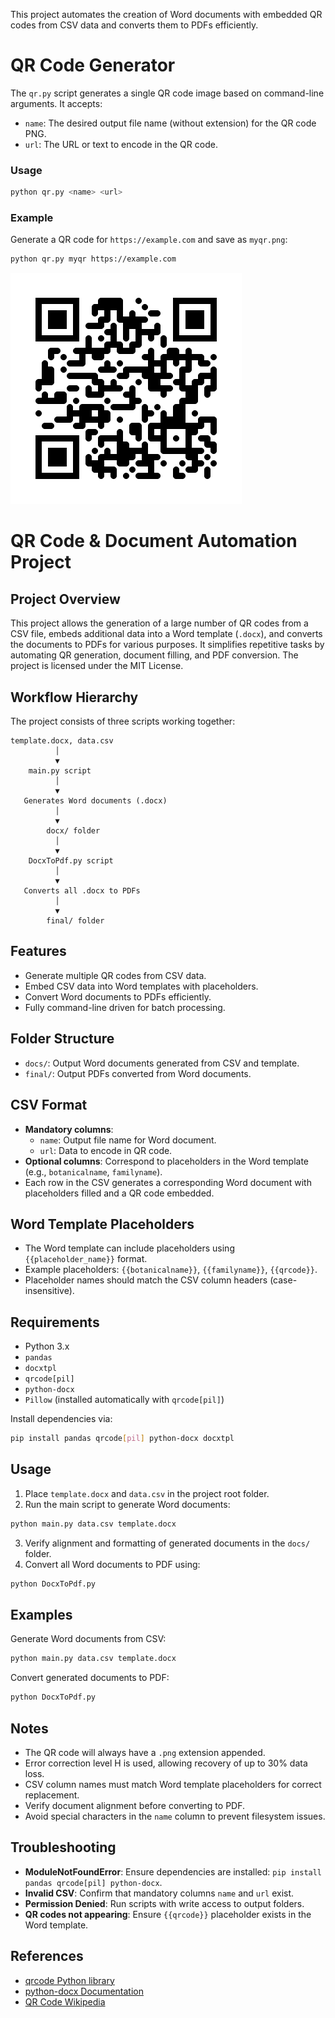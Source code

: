 This project automates the creation of Word documents with embedded QR codes from CSV data and converts them to PDFs efficiently.
# QR Code Generator
The `qr.py` script generates a single QR code image based on command-line arguments. It accepts:
- `name`: The desired output file name (without extension) for the QR code PNG.  
- `url`: The URL or text to encode in the QR code.  

### Usage
```bash
python qr.py <name> <url>
```

### Example
Generate a QR code for `https://example.com` and save as `myqr.png`:
```bash
python qr.py myqr https://example.com
```
![Example QR Code](myqr.png)

# QR Code & Document Automation Project

## Project Overview
This project allows the generation of a large number of QR codes from a CSV file, embeds additional data into a Word template (`.docx`), and converts the documents to PDFs for various purposes. It simplifies repetitive tasks by automating QR generation, document filling, and PDF conversion. The project is licensed under the MIT License.

## Workflow Hierarchy
The project consists of three scripts working together:

```
template.docx, data.csv
          │
          ▼
    main.py script
          │
          ▼
   Generates Word documents (.docx)
          │
          ▼
        docx/ folder
          │
          ▼
    DocxToPdf.py script
          │
          ▼
   Converts all .docx to PDFs
          │
          ▼
        final/ folder
```

## Features
- Generate multiple QR codes from CSV data.  
- Embed CSV data into Word templates with placeholders.   
- Convert Word documents to PDFs efficiently.  
- Fully command-line driven for batch processing.  

## Folder Structure
- `docs/`: Output Word documents generated from CSV and template.  
- `final/`: Output PDFs converted from Word documents.  

## CSV Format
- **Mandatory columns**:  
  - `name`: Output file name for Word document.  
  - `url`: Data to encode in QR code.  
- **Optional columns**: Correspond to placeholders in the Word template (e.g., `botanicalname`, `familyname`).  
- Each row in the CSV generates a corresponding Word document with placeholders filled and a QR code embedded.  

## Word Template Placeholders
- The Word template can include placeholders using `{{placeholder_name}}` format.  
- Example placeholders: `{{botanicalname}}`, `{{familyname}}`, `{{qrcode}}`.  
- Placeholder names should match the CSV column headers (case-insensitive).  

## Requirements
- Python 3.x  
- `pandas`  
- `docxtpl`
- `qrcode[pil]`  
- `python-docx`  
- `Pillow` (installed automatically with `qrcode[pil]`)  

Install dependencies via:
```bash
pip install pandas qrcode[pil] python-docx docxtpl
```

## Usage
1. Place `template.docx` and `data.csv` in the project root folder.  
2. Run the main script to generate Word documents:
```bash
python main.py data.csv template.docx
```
3. Verify alignment and formatting of generated documents in the `docs/` folder.  
4. Convert all Word documents to PDF using:
```bash
python DocxToPdf.py
```

## Examples
Generate Word documents from CSV:
```bash
python main.py data.csv template.docx
```
Convert generated documents to PDF:
```bash
python DocxToPdf.py
```

## Notes
- The QR code will always have a `.png` extension appended.  
- Error correction level H is used, allowing recovery of up to 30% data loss.  
- CSV column names must match Word template placeholders for correct replacement.  
- Verify document alignment before converting to PDF.  
- Avoid special characters in the `name` column to prevent filesystem issues.  

## Troubleshooting
- **ModuleNotFoundError**: Ensure dependencies are installed: `pip install pandas qrcode[pil] python-docx`.  
- **Invalid CSV**: Confirm that mandatory columns `name` and `url` exist.  
- **Permission Denied**: Run scripts with write access to output folders.  
- **QR codes not appearing**: Ensure `{{qrcode}}` placeholder exists in the Word template.  

## References
- [qrcode Python library](https://pypi.org/project/qrcode/)  
- [python-docx Documentation](https://python-docx.readthedocs.io/)  
- [QR Code Wikipedia](https://en.wikipedia.org/wiki/QR_code)
